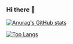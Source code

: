 ### Hi there 👋

[![Anurag's GitHub stats](https://github-readme-stats.vercel.app/api?username=sxxk2)](https://github.com/anuraghazra/github-readme-stats)

[![Top Langs](https://github-readme-stats.vercel.app/api/top-langs/?username=sxxk2)](https://github.com/sxxk2/github-readme-stats)
<!--
**sxxk2/sxxk2** is a ✨ _special_ ✨ repository because its `README.md` (this file) appears on your GitHub profile.



Here are some ideas to get you started:

- 🔭 I’m currently working on ...
- 🌱 I’m currently learning ...
- 👯 I’m looking to collaborate on ...
- 🤔 I’m looking for help with ...
- 💬 Ask me about ...
- 📫 How to reach me: ...
- 😄 Pronouns: ...
- ⚡ Fun fact: ...
-->

